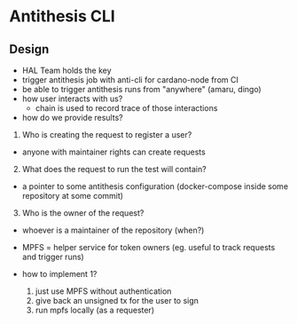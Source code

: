 # Antithesis CLI

## Design

* HAL Team holds the key
* trigger antithesis job with anti-cli for cardano-node from CI
* be able to trigger antithesis runs from "anywhere" (amaru, dingo)
* how user interacts with us?
  * chain is used to record trace of those interactions
* how do we provide results?

1. Who is creating the request to register a user?
  * anyone with maintainer rights can create requests
2. What does the request to run the test will contain?
  * a pointer to some antithesis configuration (docker-compose inside some repository at some commit)
3. Who is the owner of the request?
  * whoever is a maintainer of the repository (when?)

* MPFS = helper service for token owners (eg. useful to track requests and trigger runs)

* how to implement 1?
  1. just use MPFS without authentication
  2. give back an unsigned tx for the user to sign
  3. run mpfs locally (as a requester)
